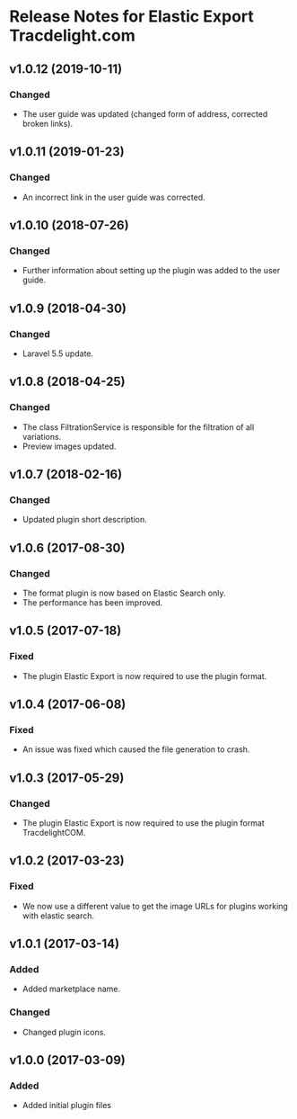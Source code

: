 # Release Notes for Elastic Export Tracdelight.com

## v1.0.12 (2019-10-11)

### Changed
- The user guide was updated (changed form of address, corrected broken links).

## v1.0.11 (2019-01-23)

### Changed
- An incorrect link in the user guide was corrected.

## v1.0.10 (2018-07-26)

### Changed
- Further information about setting up the plugin was added to the user guide.

## v1.0.9 (2018-04-30)

### Changed
- Laravel 5.5 update.

## v1.0.8 (2018-04-25)

### Changed
- The class FiltrationService is responsible for the filtration of all variations.
- Preview images updated.

## v1.0.7 (2018-02-16)

### Changed
- Updated plugin short description.

## v1.0.6 (2017-08-30)

### Changed 
- The format plugin is now based on Elastic Search only.
- The performance has been improved.

## v1.0.5 (2017-07-18)

### Fixed
- The plugin Elastic Export is now required to use the plugin format.

## v1.0.4 (2017-06-08)

### Fixed
- An issue was fixed which caused the file generation to crash.

## v1.0.3 (2017-05-29)

### Changed
- The plugin Elastic Export is now required to use the plugin format TracdelightCOM.

## v1.0.2 (2017-03-23)

### Fixed
- We now use a different value to get the image URLs for plugins working with elastic search.

## v1.0.1 (2017-03-14)

### Added
- Added marketplace name.

### Changed
- Changed plugin icons.

## v1.0.0 (2017-03-09)
 
### Added
- Added initial plugin files
